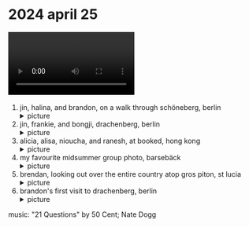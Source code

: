 # 2024 april 25

<video controls width="256px">
    <source src="../vid/24-04-25_576.mp4" type="video/mp4">
</video>

1. jin, halina, and brandon, on a walk through schöneberg, berlin<details><summary>picture</summary><img alt="jin, halina, and brandon, on a walk through schöneberg, berlin" src="../img/home-movie-2024-04-25/schoneberg.JPG"></details>
2. jin, frankie, and bongji, drachenberg, berlin<details><summary>picture</summary><img alt="jin, frankie, and bongji, drachenberg, berlin" src="../img/home-movie-2024-04-25/jin-drachenberg.JPG"></details>
3. alicia, alisa, nioucha, and ranesh, at booked, hong kong<details><summary>picture</summary><img alt="alica, alisa, nioucha, and ranesh, at booked, hong kong" src="../img/home-movie-2024-04-25/booked-hk.JPG"></details>
4. my favourite midsummer group photo, barsebäck<details><summary>picture</summary><img alt="my favourite midsummer group photo, barsebäck" src="../img/home-movie-2024-04-25/midsummer.JPG"></details>
5. brendan, looking out over the entire country atop gros piton, st lucia<details><summary>picture</summary><img alt="brendan, looking out over the entire country atop gros piton, st lucia" src="../img/home-movie-2024-04-25/brendan-gros-piton.JPG"></details>
6. brandon's first visit to drachenberg, berlin<details><summary>picture</summary><img alt="brandon's first visit to drachenberg, berlin" src="../img/home-movie-2024-04-25/brandon-drachenberg.JPG"></details>

music: "21 Questions" by 50 Cent; Nate Dogg
